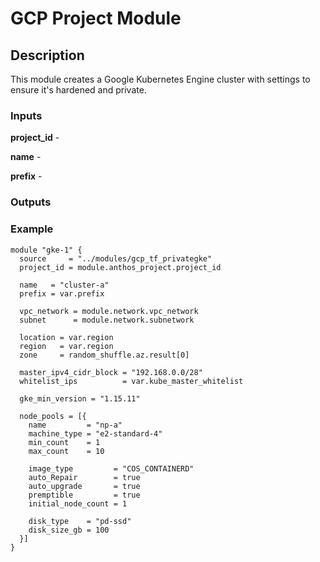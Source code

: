 # GCP Project Module

## Description

This module creates a Google Kubernetes Engine cluster with settings to ensure it's hardened and private.

### Inputs

**project_id** -

**name** -

**prefix** -


### Outputs


### Example

    module "gke-1" {
      source     = "../modules/gcp_tf_privategke"
      project_id = module.anthos_project.project_id

      name   = "cluster-a"
      prefix = var.prefix

      vpc_network = module.network.vpc_network
      subnet      = module.network.subnetwork

      location = var.region
      region   = var.region
      zone     = random_shuffle.az.result[0]

      master_ipv4_cidr_block = "192.168.0.0/28"
      whitelist_ips          = var.kube_master_whitelist

      gke_min_version = "1.15.11"

      node_pools = [{
        name         = "np-a"
        machine_type = "e2-standard-4"
        min_count    = 1
        max_count    = 10

        image_type         = "COS_CONTAINERD"
        auto_Repair        = true
        auto_upgrade       = true
        premptible         = true
        initial_node_count = 1

        disk_type    = "pd-ssd"
        disk_size_gb = 100
      }]
    }

